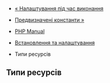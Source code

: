 - [« Налаштування під час виконання](seaslog.configuration.md)
- [Предвизначені константи »](seaslog.constants.md)

- [PHP Manual](index.md)
- [Встановлення та налаштування](seaslog.setup.md)
- Типи ресурсів

## Типи ресурсів

